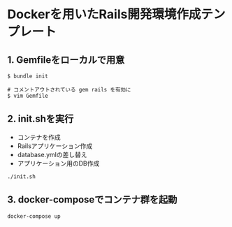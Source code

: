 # Dockerを用いたRails開発環境作成テンプレート

## 1. Gemfileをローカルで用意
```
$ bundle init

# コメントアウトされている gem rails を有効に
$ vim Gemfile 
```

## 2. init.shを実行
- コンテナを作成
- Railsアプリケーション作成
- database.ymlの差し替え
- アプリケーション用のDB作成
```
./init.sh
```

## 3. docker-composeでコンテナ群を起動
```
docker-compose up
```
